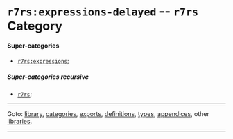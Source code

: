 

<a id='category__r7rs__r7rs_3a_expressions-delayed'></a>

# `r7rs:expressions-delayed` -- `r7rs` Category


<a id='category__r7rs__r7rs_3a_expressions-delayed__super-categories'></a>

#### Super-categories

 * [`r7rs:expressions`](../../r7rs/categories/r7rs_3a_expressions.md#category__r7rs__r7rs_3a_expressions);


<a id='category__r7rs__r7rs_3a_expressions-delayed__super-categories-recursive'></a>

##### Super-categories recursive

 * [`r7rs`](../../r7rs/categories/r7rs.md#category__r7rs__r7rs);

----

Goto: [library](../../r7rs/_index.md#library__r7rs), [categories](../../r7rs/categories/_index.md#toc__r7rs__categories), [exports](../../r7rs/exports/_index.md#toc__r7rs__exports), [definitions](../../r7rs/definitions/_index.md#toc__r7rs__definitions), [types](../../r7rs/types/_index.md#toc__r7rs__types), [appendices](../../r7rs/appendices/_index.md#toc__r7rs__appendices), other [libraries](../../_libraries.md#toc__libraries).

----

